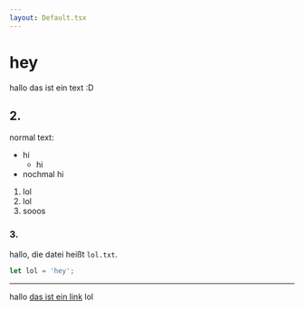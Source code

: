 ```yaml
---
layout: Default.tsx
---
```


# hey

hallo das ist ein text :D

## 2.
normal text:

- hi
  - hi 
- nochmal hi

1. lol
2. lol
3. sooos


### 3.

hallo, die datei heißt `lol.txt`.

```javascript
let lol = 'hey';
```

----

hallo [das ist ein link](https://adb.sh) lol

